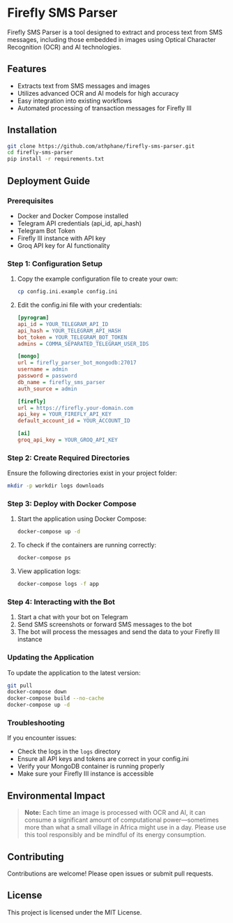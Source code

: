 # Firefly SMS Parser

Firefly SMS Parser is a tool designed to extract and process text from SMS messages, including those embedded in images using Optical Character Recognition (OCR) and AI technologies.

## Features

- Extracts text from SMS messages and images
- Utilizes advanced OCR and AI models for high accuracy
- Easy integration into existing workflows
- Automated processing of transaction messages for Firefly III

## Installation

```bash
git clone https://github.com/athphane/firefly-sms-parser.git
cd firefly-sms-parser
pip install -r requirements.txt
```

## Deployment Guide

### Prerequisites

- Docker and Docker Compose installed
- Telegram API credentials (api_id, api_hash)
- Telegram Bot Token
- Firefly III instance with API key
- Groq API key for AI functionality

### Step 1: Configuration Setup

1. Copy the example configuration file to create your own:
   ```bash
   cp config.ini.example config.ini
   ```

2. Edit the config.ini file with your credentials:
   ```ini
   [pyrogram]
   api_id = YOUR_TELEGRAM_API_ID
   api_hash = YOUR_TELEGRAM_API_HASH
   bot_token = YOUR_TELEGRAM_BOT_TOKEN
   admins = COMMA_SEPARATED_TELEGRAM_USER_IDS
   
   [mongo]
   url = firefly_parser_bot_mongodb:27017
   username = admin
   password = password
   db_name = firefly_sms_parser
   auth_source = admin
   
   [firefly]
   url = https://firefly.your-domain.com
   api_key = YOUR_FIREFLY_API_KEY
   default_account_id = YOUR_ACCOUNT_ID
   
   [ai]
   groq_api_key = YOUR_GROQ_API_KEY
   ```

### Step 2: Create Required Directories

Ensure the following directories exist in your project folder:
```bash
mkdir -p workdir logs downloads
```

### Step 3: Deploy with Docker Compose

1. Start the application using Docker Compose:
   ```bash
   docker-compose up -d
   ```

2. To check if the containers are running correctly:
   ```bash
   docker-compose ps
   ```

3. View application logs:
   ```bash
   docker-compose logs -f app
   ```

### Step 4: Interacting with the Bot

1. Start a chat with your bot on Telegram
2. Send SMS screenshots or forward SMS messages to the bot
3. The bot will process the messages and send the data to your Firefly III instance

### Updating the Application

To update the application to the latest version:

```bash
git pull
docker-compose down
docker-compose build --no-cache
docker-compose up -d
```

### Troubleshooting

If you encounter issues:
- Check the logs in the `logs` directory
- Ensure all API keys and tokens are correct in your config.ini
- Verify your MongoDB container is running properly
- Make sure your Firefly III instance is accessible

## Environmental Impact

> **Note:** Each time an image is processed with OCR and AI, it can consume a significant amount of computational power—sometimes more than what a small village in Africa might use in a day. Please use this tool responsibly and be mindful of its energy consumption.

## Contributing

Contributions are welcome! Please open issues or submit pull requests.

## License

This project is licensed under the MIT License.